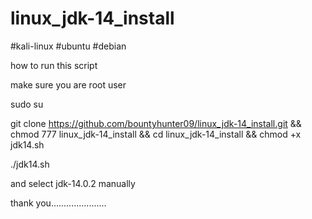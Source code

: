 # linux_jdk-14_install

#kali-linux #ubuntu #debian 

how to run this script

make sure you are root user




sudo su 


git clone https://github.com/bountyhunter09/linux_jdk-14_install.git && chmod 777 linux_jdk-14_install && cd linux_jdk-14_install && chmod +x jdk14.sh


./jdk14.sh





and select jdk-14.0.2 manually

thank you......................
